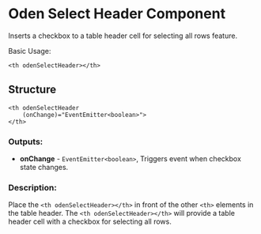 [//]: # (title: Header - Select Header)
[//]: # (category: Oden Table)
[//]: # (icon: fa-table)


# Oden Select Header Component

Inserts a checkbox to a table header cell for selecting all rows feature.


Basic Usage:
```
<th odenSelectHeader></th>
```


## Structure

    <th odenSelectHeader
        (onChange)="EventEmitter<boolean>">
    </th>


### Outputs:
* **onChange** - `EventEmitter<boolean>`, Triggers event when checkbox state changes.


### Description:
Place the `<th odenSelectHeader></th>` in front of the other `<th>` elements in the table header. The `<th odenSelectHeader></th>` will provide a table header cell with a checkbox for selecting all rows.
